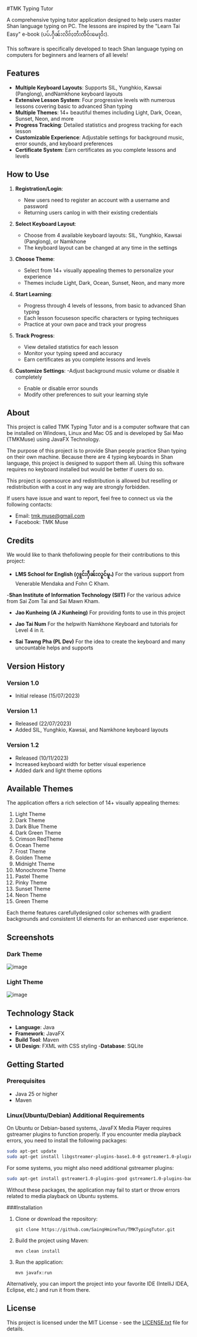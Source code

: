#TMK Typing Tutor

A comprehensive typing tutor application designed to help users master Shan language typing on PC. The lessons are inspired by the "Learn Tai Easy" e-book (ပပ်ႉႁဵၼ်းလိၵ်ႈတႆးၸဵဝ်းမေႃဝႆး).

This software is specifically developed to teach Shan language typing on computers for beginners and learners of all levels!

## Features

- **Multiple Keyboard Layouts**: Supports SIL, Yunghkio, Kawsai (Panglong), andNamkhone keyboard layouts
- **Extensive Lesson System**: Four progressive levels with numerous lessons covering basic to advanced Shan typing
- **Multiple Themes**: 14+ beautiful themes including Light, Dark, Ocean, Sunset, Neon, and more
- **Progress Tracking**: Detailed statistics and progress tracking for each lesson
- **Customizable Experience**: Adjustable settings for background music, error sounds, and keyboard preferences
- **Certificate System**: Earn certificates as you complete lessons and levels

## How to Use

1. **Registration/Login**: 
   - New users need to register an account with a username and password
   - Returning users canlog in with their existing credentials

2. **Select Keyboard Layout**:
   - Choose from 4 available keyboard layouts: SIL, Yunghkio, Kawsai (Panglong), or Namkhone
   - The keyboard layout can be changed at any time in the settings

3. **Choose Theme**:
   - Select from 14+ visually appealing themes to personalize your experience
   - Themes include Light, Dark, Ocean, Sunset, Neon, and many more

4. **Start Learning**:
   - Progress through 4 levels of lessons, from basic to advanced Shan typing
   - Each lesson focuseson specific characters or typing techniques
   - Practice at your own pace and track your progress

5. **Track Progress**:
   - View detailed statistics for each lesson
   - Monitor your typing speed and accuracy
   - Earn certificates as you complete lessons and levels

6. **Customize Settings**:
   -Adjust background music volume or disable it completely
   - Enable or disable error sounds
   - Modify other preferences to suit your learning style

## About

This project is called TMK Typing Tutor and is a computer software that can be installed on Windows, Linux and Mac OS and is developed by Sai Mao (TMKMuse) using JavaFX Technology.

The purpose of this project is to provide Shan people practice Shan typing on their own machine. Because there are 4 typing keyboards in Shan language, this project is designed to support them all. Using this software requires no keyboard installed but would be better if users do so.

This project is opensource and redistribution is allowed but reselling or redistribution with a cost in any way are strongly forbidden.

If users have issue and want to report, feel free to connect us via the following contacts:
- Email: tmk.muse@gmail.com
- Facebook: TMK Muse

## Credits

We would like to thank thefollowing people for their contributions to this project:

- **LMS School for English (ႁူင်းႁဵၼ်းလူင်မူႉ)**
  For the various support from Venerable Mendaka and Fohn C Kham.

-**Shan Institute of Information Technology (SIIT)**
  For the various advice from Sai Zom Tai and Sai Mawn Kham.

- **Jao Kunheing (A J Kunheing)**
  For providing fonts to use in this project

- **Jao Tai Num**
  For the helpwith Namkhone Keyboard and tutorials for Level 4 in it.

- **Sai Tawng Pha (PL Dev)**
  For the idea to create the keyboard and many uncountable helps and supports

## Version History

### Version 1.0
- Initial release (15/07/2023)

### Version 1.1
- Released (22/07/2023)
- Added SIL, Yunghkio, Kawsai, and Namkhone keyboard layouts

### Version 1.2
- Released (10/11/2023)
- Increased keyboard width for better visual experience
- Added dark and light theme options

## Available Themes

The application offers a rich selection of 14+ visually appealing themes:

1. Light Theme
2. Dark Theme
3. Dark Blue Theme
4. Dark Green Theme
5. Crimson RedTheme
6. Ocean Theme
7. Frost Theme
8. Golden Theme
9. Midnight Theme
10. Monochrome Theme
11. Pastel Theme
12. Pinky Theme
13. Sunset Theme
14. Neon Theme
15. Green Theme

Each theme features carefullydesigned color schemes with gradient backgrounds and consistent UI elements for an enhanced user experience.

## Screenshots

### Dark Theme

![image](https://github.com/SaingHmineTun/TMKTypingTutor/assets/41017501/38ad360f-9626-466b-9f3e-aef857c97037)

### Light Theme

![image](https://github.com/SaingHmineTun/TMKTypingTutor/assets/41017501/87320b4e-676e-454a-8afa-80140f504a1e)

## Technology Stack

- **Language**: Java
- **Framework**: JavaFX
- **Build Tool**: Maven
- **UI Design**: FXML with CSS styling
-**Database**: SQLite

## Getting Started

### Prerequisites
- Java 25 or higher
- Maven

### Linux(Ubuntu/Debian) Additional Requirements
On Ubuntu or Debian-based systems, JavaFX Media Player requires gstreamer plugins to function properly. If you encounter media playback errors, you need to install the following packages:

```bash
sudo apt-get update
sudo apt-get install libgstreamer-plugins-base1.0-0 gstreamer1.0-plugins-base libgstreamer1.0-0
```

For some systems, you might also need additional gstreamer plugins:

```bash
sudo apt-get install gstreamer1.0-plugins-good gstreamer1.0-plugins-bad gstreamer1.0-plugins-ugly
```

Without these packages, the application may fail to start or throw errors related to media playback on Ubuntu systems.

###Installation
1. Clone or download the repository:
   ```
   git clone https://github.com/SaingHmineTun/TMKTypingTutor.git
   ```

2. Build the project using Maven:
   ```
   mvn clean install
   ```

3. Run the application:
   ```
   mvn javafx:run
   ```

Alternatively, you can import the project into your favorite IDE (IntelliJ IDEA, Eclipse, etc.) and run it from there.

## License

This project is licensed under the MIT License - see the [LICENSE.txt](LICENSE.txt) file for details.

